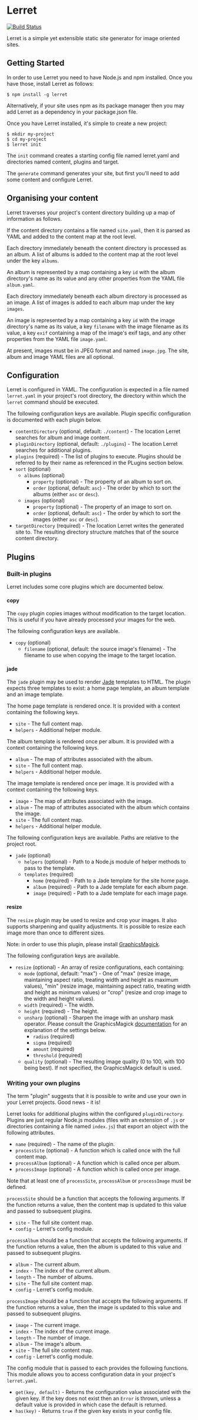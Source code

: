 # Lerret

[![Build Status](https://travis-ci.org/jgrh/lerret.svg?branch=master)](https://travis-ci.org/jgrh/lerret)

Lerret is a simple yet extensible static site generator for image oriented sites.

## Getting Started

In order to use Lerret you need to have Node.js and npm installed. Once you have those, install Lerret as follows:

```
$ npm install -g lerret
```

Alternatively, if your site uses npm as its package manager then you may add Lerret as a dependency in your package.json file.

Once you have Lerret installed, it's simple to create a new project:

```
$ mkdir my-project
$ cd my-project
$ lerret init
```

The `init` command creates a starting config file named lerret.yaml and directories named content, plugins and target.

The `generate` command generates your site, but first you'll need to add some content and configure Lerret.

## Organising your content

Lerret traverses your project's content directory building up a map of information as follows.

If the content directory contains a file named `site.yaml`, then it is parsed as YAML and added to the content map at the root level.

Each directory immediately beneath the content directory is processed as an album. A list of albums is added to the content map at the root level under the key `albums`.

An album is represented by a map containing a key `id` with the album directory's name as its value and any other properties from the YAML file `album.yaml`.

Each directory immediately beneath each album directory is processed as an image. A list of images is added to each album map under the key `images`.

An image is represented by a map containing a key `id` with the image directory's name as its value, a key `filename` with the image filename as its value, a key `exif` containing a map of the image's exif tags, and any other properties from the YAML file `image.yaml`.

At present, images must be in JPEG format and named `image.jpg`. The site, album and image YAML files are all optional.

## Configuration

Lerret is configured in YAML. The configuration is expected in a file named `lerret.yaml` in your project's root directory, the directory within which the `lerret` command should be executed.

The following configuration keys are available. Plugin specific configuration is documented with each plugin below.

* `contentDirectory` (optional, default: `./content`) - The location Lerret searches for album and image content.
* `pluginDirectory` (optional, default: `./plugins`) - The location Lerret searches for additional plugins.
* `plugins` (required) - The list of plugins to execute. Plugins should be referred to by their name as referenced in the PLugins section below.
* `sort` (optional)
    * `albums` (optional)
        * `property` (optional) - The property of an album to sort on.
        * `order` (optional, default: `asc`) - The order by which to sort the albums (either `asc` or `desc`).
    * `images` (optional)
        * `property` (optional) - The property of an image to sort on.
        * `order` (optional, default: `asc`) - The order by which to sort the images (either `asc` or `desc`).
* `targetDirectory` (required) - The location Lerret writes the generated site to. The resulting directory structure matches that of the source content directory.

## Plugins

### Built-in plugins

Lerret includes some core plugins which are documented below.

#### copy

The `copy` plugin copies images without modification to the target location. This is useful if you have already processed your images for the web.

The following configuration keys are available.

* `copy` (optional)
    * `filename` (optional, default: the source image's filename) - The filename to use when copying the image to the target location.

#### jade

The `jade` plugin may be used to render [Jade](http://jade-lang.com) templates to HTML. The plugin expects three templates to exist: a home page template, an album template and an image template.

The home page template is rendered once. It is provided with a context containing the following keys.

* `site` - The full content map.
* `helpers` - Additional helper module.

The album template is rendered once per album. It is provided with a context containing the following keys.

* `album` - The map of attributes associated with the album.
* `site` - The full content map.
* `helpers` - Additional helper module.

The image template is rendered once per image. It is provided with a context containing the following keys.

* `image` - The map of attributes associated with the image.
* `album` - The map of attributes associated with the album which contains the image.
* `site` - The full content map.
* `helpers` - Additional helper module.

The following configuration keys are available. Paths are relative to the project root.

* `jade` (optional)
    * `helpers` (optional) - Path to a Node.js module of helper methods to pass to the template.
    * `templates` (required)
        * `home` (required) - Path to a Jade template for the site home page.
        * `album` (required) - Path to a Jade template for each album page.
        * `image` (required) - Path to a Jade template for each image page.

#### resize

The `resize` plugin may be used to resize and crop your images. It also supports sharpening and quality adjustments. It is possible to resize each image more than once to different sizes.

Note: in order to use this plugin, please install [GraphicsMagick](http://www.graphicsmagick.org).

The following configuration keys are available.

* `resize` (optional) - An array of resize configurations, each containing:
    * `mode` (optional, default: "max") - One of "max" (resize image, maintaining aspect ratio, treating width and height as maximum values), "min" (resize image, maintaining aspect ratio, treating width and height as minimum values) or "crop" (resize and crop image to the width and height values).
    * `width` (required) - The width.
    * `height` (required) - The height.
    * `unsharp` (optional) - Sharpen the image with an unsharp mask operator. Please consult the GraphicsMagick [documentation](http://www.graphicsmagick.org/GraphicsMagick.html#details-unsharp) for an explanation of the settings below.
        * `radius` (required)
        * `sigma` (required)
        * `amount` (required)
        * `threshold` (required)
    * `quality` (optional) - The resulting image quality (0 to 100, with 100 being best). If not specified, the GraphicsMagick default is used.

### Writing your own plugins

The term "plugin" suggests that it is possible to write and use your own in your Lerret projects. Good news - it is!

Lerret looks for additional plugins within the configured `pluginDirectory`. Plugins are just regular Node.js modules (files with an extension of `.js` or directories containing a file named `index.js`) that export an object with the following attributes.

* `name` (required) - The name of the plugin.
* `processSite` (optional) - A function which is called once with the full content map.
* `processAlbum` (optional) - A function which is called once per album.
* `processImage` (optional) - A function which is called once per image.

Note that at least one of `processSite`, `processAlbum` or `processImage` must be defined.

`processSite` should be a function that accepts the following arguments. If the function returns a value, then the content map is updated to this value and passed to subsequent plugins.

* `site` - The full site content map.
* `config` - Lerret's config module.

`processAlbum` should be a function that accepts the following arguments. If the function returns a value, then the album is updated to this value and passed to subsequent plugins.

* `album` - The current album.
* `index` - The index of the current album.
* `length` - The number of albums.
* `site` - The full site content map.
* `config` - Lerret's config module.

`processImage` should be a function that accepts the following arguments. If the function returns a value, then the image is updated to this value and passed to subsequent plugins.

* `image` - The current image.
* `index` - The index of the current image.
* `length` - The number of image.
* `album` - The image's album.
* `site` - The full site content map.
* `config` - Lerret's config module.

The config module that is passed to each provides the following functions. This module allows you to access configuration data in your project's `lerret.yaml`.

* `get(key, default)` - Returns the configuration value associated with the given key. If the key does not exist then an `Error` is thrown, unless a default value is provided in which case the default is returned.
* `has(key)` - Returns `true` if the given key exists in your config file.
